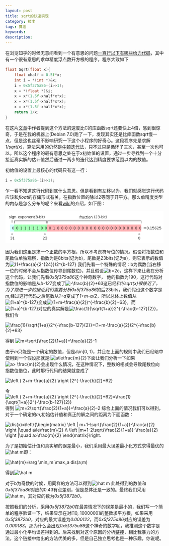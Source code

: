 ```yaml
---
layout: post
title: sqrt的快速实现
category: 技术
tags: 算法
keywords: 
description: 
---
```


在浏览知乎的时候无意间看到一个有意思的问题[一百行以下有哪些给力代码](http://www.zhihu.com/question/26483508)，其中有一个很有意思的求单精度浮点数开方根的程序，程序大致如下

``` C
float Sqrt(float x){
	float xhalf = 0.5f*x;
	int i = *(int *)&x;
	i = 0x5f375a86-(i>>1);
	x = *(float *)&i;
	x = x*(1.5f-xhalf*x*x);
	x = x*(1.5f-xhalf*x*x);
	x = x*(1.5f-xhalf*x*x);
	return 1/x;
}
```

在这片[文章](http://www.cnblogs.com/pkuoliver/archive/2010/10/06/sotry-about-sqrt.html)中作者提到这个方法的速度比C的库函数sqrt还要快上4倍，感到很惊奇，于是在我的机器上(Debian 7.0)跑了一下，发现其实还是比库函数sqrt慢一点，但是这也丝毫不影响研究一下这个小程序的好奇心。这段程序先是求解*1/sqrt(x)*，算法采用的仍然是[牛顿迭代法](http://en.wikipedia.org/wiki/Newton's_method)，只不过只是循环了三次，甚至一次也可以。所以这个程序的最有意思之处在于x初始值的设置，通过一步寻找到一个十分接近真实解的估计值然后通过一两步的迭代达到精度要求范围以内的数值。

初始值的设置上最核心的代码只有这一行：

``` C
i = 0x5f375a86-(i>>1);
```

乍一看不知道这行代码到底什么意思。但是看到有左移以为，我们就感觉这行代码应该和*float*的存储形式有关，在指数位置的除以2等同于开平方。那么单精度类型的内存是怎么分布的呢？来看[wiki](http://en.wikipedia.org/wiki/IEEE_754-1985)的介绍，如下图：

![folder_structure](/public/img/sqrt/618px-IEEE_754_Single_Floating_Point_Format_svg.png)

因为我们这里是求一个正数的平方根，所以不考虑符号位的情况。假设将指数位和尾数位单独观察，指数为是8bits(记为b)，尾数是23bits(记为a)，则它表示的数值为<img src="http://latex.codecogs.com/gif.latex?(1&plus;a)2^{b-127}\quad a\in [0, 1)" title="(1+\frac{a}{2^{24}})2^{b-127}" />
我们先看一个特殊的情况：b为偶数(当右移一位的时候不会从指数位传导到尾数位)，并且假设<img src="http://latex.codecogs.com/gif.latex?b=2c" title="b=2c" />，这样下来让我在分析这个代码，让我们先看*0x5f375a86*这个神奇数字， 他的指数为190，这行代码对指数位的影响是从*b-127*变成了<img src="http://latex.codecogs.com/gif.latex?-\frac{b}{2}&plus;63" title="-\frac{b}{2}+63" />这已经和*1/sqrt(x)*很接近了。为了跟进一步的接近我们需要分析*0x5f375a86*的后23bits，我们假设这个数字是*m*,经过这行代码之后尾数从*1+a*变成了*1+m-a/2*，所以总体上数值从<img src="http://latex.codecogs.com/gif.latex?(1&plus;a)^{b-127}" title="(1+a)^{b-127}" />变成<img src="http://latex.codecogs.com/gif.latex?(1&plus;m-\frac{a}{2})2^{-\frac{b}{2}&plus;63}" title="(1+m-\frac{a}{2})^{-\frac{b}{2}+63}" />，而<img src="http://latex.codecogs.com/gif.latex?(1&plus;a)^{b-127}" title="(1+a)^{b-127}" />对应的真实解是<img src="http://latex.codecogs.com/gif.latex?\frac{1}{\sqrt{1&plus;a}}2^{-\frac{b-127}{2}}" title="\frac{1}{\sqrt{1+a}}2^{-\frac{b-127}{2}}" />，我们令

<img src="http://latex.codecogs.com/gif.latex?\frac{1}{\sqrt{1&plus;a}}2^{-\frac{b-127}{2}}=(1&plus;m-\frac{a}{2})2^{-\frac{b}{2}&plus;63}" title="\frac{1}{\sqrt{1+a}}2^{-\frac{b-127}{2}}=(1+m-\frac{a}{2})2^{-\frac{b}{2}+63}" />

得到
<img src="http://latex.codecogs.com/gif.latex?m=\sqrt{\frac{2}{1&plus;a}}&plus;\frac{a}{2}-1" title="m=\sqrt{\frac{2}{1+a}}+\frac{a}{2}-1" />

由于*m*只能是一个确定的数值，但是a\in[0, 1)，并且在上面的规则中我们已经暗中使用到一个假设那就是:<img src="http://latex.codecogs.com/gif.latex?a\le\frac{m}{2}" title="a\le\frac{m}{2}" />下面让我们分析一下如果<img src="http://latex.codecogs.com/gif.latex?a>&space;\frac{m}{2}" title="a> \frac{m}{2}" />会出现什么情况，在这种情况下，整数的相减会导致尾数位向指数位借位，此时那行代码的结果就变成了

<img src="http://latex.codecogs.com/gif.latex?\left&space;(&space;2&plus;m-\frac{a}{2}&space;\right&space;)2^{-\frac{b}{2}&plus;62}" title="\left ( 2+m-\frac{a}{2} \right )2^{-\frac{b}{2}+62}" />

令
<img src="http://latex.codecogs.com/gif.latex?\left&space;(&space;2&plus;m-\frac{a}{2}&space;\right&space;)2^{-\frac{b}{2}&plus;62}=\frac{1}{\sqrt{1&plus;a}}2^{-\frac{b-127}{2}}" title="\left ( 2+m-\frac{a}{2} \right )2^{-\frac{b}{2}+62}=\frac{1}{\sqrt{1+a}}2^{-\frac{b-127}{2}}" />
得到
<img src="http://latex.codecogs.com/gif.latex?m=2\sqrt{\frac{2}{1&plus;a}}&plus;\frac{a}{2}-2" title="m=2\sqrt{\frac{2}{1+a}}+\frac{a}{2}-2" />
综合上面的情况我们可以得到，对于一个确定的*m*,初始估计值和真正的解之间的距离为下面函数：

<img src="http://latex.codecogs.com/gif.latex?dis(a;m)=\left\{\begin{matrix}&space;\left&space;|&space;m&plus;1-\sqrt{\frac{2}{1&plus;a}}-\frac{a}{2}&space;\right&space;|\quad&space;a\le\frac{m}{2}&space;\\&space;\left&space;|m&plus;1-2\sqrt{\frac{2}{1&plus;a}}-\frac{a}{2}&space;\right&space;|\quad&space;a>\frac{m}{2}&space;\end{matrix}\right." title="dis(x)=\left\{\begin{matrix} \left | m+1-\sqrt{\frac{2}{1+a}}-\frac{a}{2} \right |\quad a\le\frac{m}{2} \\ \left |m+1-2\sqrt{\frac{2}{1+a}}-\frac{a}{2} \right |\quad a>\frac{m}{2} \end{matrix}\right." />

为了是初始估计值和真实解的误差最小，我们采用最大误差最小化方式求得最优的<img src="http://latex.codecogs.com/gif.latex?\hat&space;m" title="\hat m" />即：

<img src="http://latex.codecogs.com/gif.latex?\hat{m}=\arg&space;\min_m&space;\max_a&space;dis(a;m)" title="\hat{m}=\arg \min_m \max_a dis(a;m)" />

得到<img src="http://latex.codecogs.com/gif.latex?\hat&space;m=0.446" title="\hat m" />

对于b为奇数的时候，用同样的方法可以得到<img src="http://latex.codecogs.com/gif.latex?\hat&space;m=0.441" title="\hat m" />
此处得到的数值和*0x5f375a86*对应的0.43有点差别，但是总体还是一致的。最终我们采用<img src="http://latex.codecogs.com/gif.latex?\hat&space;m=0.441" title="\hat m" />，其对应的数为*0x5f3872b0*。

按照我们的分析，采用*0x5f3872b0*在最差情况下的误差是最小的，我们写一个简单的程序验证一下，结果显示在对[10, 1000000]的整数求平方根，如果采用*0x5f3872b0*，对应的最大误差为*0.000122*，而*0x5f375a86*对应的误差为*0.000183*。那为什么会出现*0x5f375a86*这个神奇的数字呢，我推测这个数字是通过最小化平均误差得到的。后来找到对这个原因的分析[链接](http://www.zhihu.com/question/26287650/answer/32552231)，相比我暴力的方法，这个链接中给出的方法优美的多，但是自己独立思考也是一种乐趣，你说呢。

